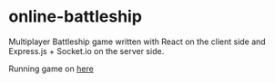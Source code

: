 # online-battleship
Multiplayer Battleship game written with React on the client side and Express.js + Socket.io on the server side.

Running game on [here](https://battleship-multiplayer.herokuapp.com/)
